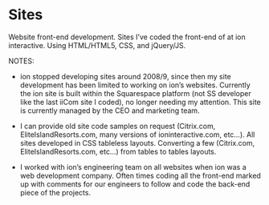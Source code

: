 # Sites

Website front-end development. Sites I’ve coded the front-end of at ion interactive. Using HTML/HTML5, CSS, and jQuery/JS. 

NOTES: 

- ion stopped developing sites around 2008/9, since then my site development has been limited to working on ion’s websites. Currently the ion site is built within the Squarespace platform (not SS developer like the last iiCom site I coded), no longer needing my attention. This site is currently managed by the CEO and marketing team.

- I can provide old site code samples on request (Citrix.com, EliteIslandResorts.com, many versions of ioninteractive.com, etc…). All sites developed in CSS tableless layouts. Converting a few (Citrix.com, EliteIslandResorts.com, etc…) from tables to tables layouts.  

- I worked with ion’s engineering team on all websites when ion was a web development company. Often times coding all the front-end marked up with comments for our engineers to follow and code the back-end piece of the projects.  
